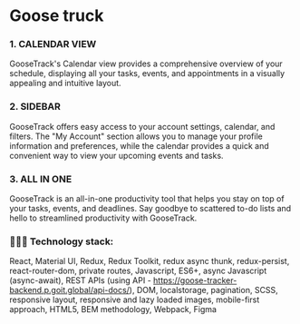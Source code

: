 # Goose truck

### 1. CALENDAR VIEW

GooseTrack's Calendar view provides a comprehensive overview of your schedule,
displaying all your tasks, events, and appointments in a visually appealing and
intuitive layout.

### 2. SIDEBAR

GooseTrack offers easy access to your account settings, calendar, and filters.
The "My Account" section allows you to manage your profile information and
preferences, while the calendar provides a quick and convenient way to view your
upcoming events and tasks.

### 3. ALL IN ONE

GooseTrack is an all-in-one productivity tool that helps you stay on top of your
tasks, events, and deadlines. Say goodbye to scattered to-do lists and hello to
streamlined productivity with GooseTrack.

### 👨🏻‍💻 Technology stack:

React, Material UI, Redux, Redux Toolkit, redux async thunk, redux-persist,
react-router-dom, private routes, Javascript, ES6+, async Javascript
(async-await), REST APIs (using API -
https://goose-tracker-backend.p.goit.global/api-docs/), DOM, localstorage,
pagination, SCSS, responsive layout, responsive and lazy loaded images,
mobile-first approach, HTML5, BEM methodology, Webpack, Figma
